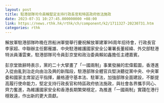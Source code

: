 ```yaml
---
layout: post
title: 駐港部隊司令員稱堅定支持行政長官和特區政府依法施政
date: 2023-07-31 10:27:45.000000000 +08:00
link: https://news.rthk.hk/rthk/ch/component/k2/1711327-20230731.htm
categories: rthk
---
```


解放軍駐港部隊昨晚在昂船洲軍營舉行慶祝解放軍建軍96周年招待會，行政長官李家超、中聯辦主任鄭雁雄、中央駐港維護國家安全公署署長董經緯、外交部駐港特派員潘雲東，駐港部隊司令員彭京堂和政治委員賴如鑫擔任主禮嘉賓。

彭京堂致辭時表示，黨的二十大擘畫了「一國兩制」事業發展的宏偉藍圖，香港進入從由亂到治走向由治及興的新階段，駐港部隊全體官兵堅決聽從黨中央、中央軍委和國家主席習近平指揮，嚴格遵守基本法、駐軍法，加強部隊全面建設，不斷提高履行使命能力，堅定支持行政長官和特區政府依法施政，與社會各界攜手同心、齊力奮進，為維護國家安全和香港長期繁榮穩定，為推進「一國兩制」實踐在港行穩致遠，作出新的更大貢獻。
